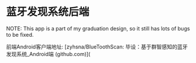 # 蓝牙发现系统后端

NOTE: This app is a part of my  graduation design, so it still has lots of bugs to be fixed.

前端Android客户端地址: [zyhsna/BlueToothScan: 毕设：基于群智感知的蓝牙发现系统_Android端 (github.com)](
